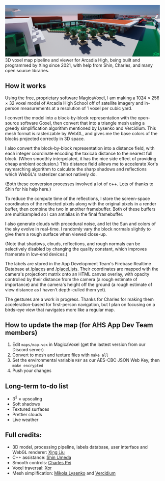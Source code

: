![A](res/render.png)
3D voxel map pipeline and viewer for Arcadia High, 
being built and programmed by Xing since 2021, 
with help from Shin, Charles, and many open source libraries.

## How it works

Using the free, proprietary software MagicaVoxel, I am making a 1024 × 256 × 32 voxel model of Arcadia High School
off of satellite imagery and in-person measurements at a resolution of 1 voxel per cubic yard.

I convert the model into a block-by-block representation with the open-source software Goxel, then convert
that into a triangle mesh using a greedy simplification algorithm mentioned by Lysenko and Vercidium. This mesh format
is rasterizable by WebGL, and gives me the base colors of the blocks projected correctly in 3D space.

I also convert the block-by-block representation into a distance field, with each integer coordinate encoding
the taxicab distance to the nearest full block. (When smoothly interpolated, it has the nice side effect of 
providing cheap ambient occlusion.) This distance field allows me to accelerate Xor's raymarching algorithm
to calculate the sharp shadows and reflections which WebGL's rasterizer cannot natively do.

(Both these conversion processes involved a lot of c++. Lots of thanks to Shin for his help here.)

To reduce the compute time of the reflections, I store the screen-space coordinates of the reflected pixels
along with the original pixels in a render buffer, then combine the two in another framebuffer. Both of these
buffers are multisampled so I can antialias in the final framebuffer.

I also generate clouds with procedural noise, and let the Sun and colors of the sky evolve in real-time.
I randomly vary the block normals slightly to give them a rough surface when viewed close-up.

(Note that shadows, clouds, reflections, and rough normals can be selectively disabled by changing the quality constant,
which improves framerate in low-end devices.)

The labels are stored in the App Development Team's Firebase Realtime Database at
[/places](https://db.ahs.app/places.json?print=pretty) and [/placeLists](https://db.ahs.app/placeLists.json?print=pretty).
Their coordinates are mapped with the camera's projectiont matrix onto an HTML canvas overlay,
with opacity controlled by their distance from the camera (a rough estimate of importance)
and the camera's height off the ground (a rough estimate of view distance as I haven't depth-culled them yet).

The gestures are a work in progress. Thanks for Charles for making them acceleration-based for first-person navigation,
but I plan on focusing on a birds-eye view that navigates more like a regular map.

## How to update the map (for AHS App Dev Team members)

1. Edit `maps/map.vox` in MagicaVoxel (get the lastest version from our Discord server)
2. Convert to mesh and texture files with `make all`
3. Set the environmental variable `KEY` as our AES-CBC JSON Web Key, then `make encrypted`
4. Push your changes

## Long-term to-do list

* 3<sup>3</sup> × upscaling
* Soft shadows
* Textured surfaces
* Prettier clouds
* Live weather

## Full credits:

* 3D model, processing pipeline, labels database, user interface and WebGL renderer: [Xing Liu](https://github.com/FlyOrBoom)
* C++ assistance: [Shin Umeda](https://github.com/DolphinGUI)
* Smooth controls: [Charles Pei](qwertyuioplkjhgfd)
* Voxel traversal: [Xor](https://www.shadertoy.com/view/fstSRH)
* Mesh simplification: [Mikola Lysenko](https://0fps.net/2012/06/30/meshing-in-a-minecraft-game) and [Vercidium](https://vercidium.com/blog/voxel-world-optimisations/)
